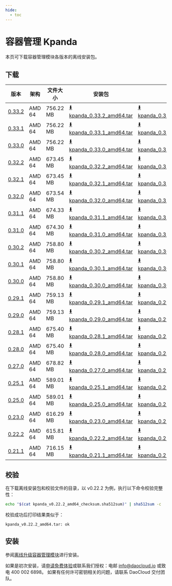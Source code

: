 ```yaml
---
hide:
  - toc
---
```


# 容器管理 Kpanda

本页可下载容器管理模块各版本的离线安装包。

## 下载

| 版本 | 架构 | 文件大小 | 安装包 | 校验文件 | 更新日期 |
| ---- | --- | ------ | ------ | ------ | ------- |
| [0.33.2](../../kpanda/intro/release-notes.md) | AMD 64 | 756.22 MB | [:arrow_down: kpanda_0.33.2_amd64.tar](https://qiniu-download-public.daocloud.io/DaoCloud_Enterprise/kpanda_0.33.2_amd64.tar) | [:arrow_down: kpanda_0.33.2_amd64_checksum.sha512sum](https://qiniu-download-public.daocloud.io/DaoCloud_Enterprise/kpanda_0.33.2_amd64_checksum.sha512sum) | 2024-11-06 |
| [0.33.1](../../kpanda/intro/release-notes.md) | AMD 64 | 756.22 MB | [:arrow_down: kpanda_0.33.1_amd64.tar](https://qiniu-download-public.daocloud.io/DaoCloud_Enterprise/kpanda_0.33.1_amd64.tar) | [:arrow_down: kpanda_0.33.1_amd64_checksum.sha512sum](https://qiniu-download-public.daocloud.io/DaoCloud_Enterprise/kpanda_0.33.1_amd64_checksum.sha512sum) | 2024-11-06 |
| [0.33.0](../../kpanda/intro/release-notes.md) | AMD 64 | 756.22 MB | [:arrow_down: kpanda_0.33.0_amd64.tar](https://qiniu-download-public.daocloud.io/DaoCloud_Enterprise/kpanda_0.33.0_amd64.tar) | [:arrow_down: kpanda_0.33.0_amd64_checksum.sha512sum](https://qiniu-download-public.daocloud.io/DaoCloud_Enterprise/kpanda_0.33.0_amd64_checksum.sha512sum) | 2024-11-04 |
| [0.32.2](../../kpanda/intro/release-notes.md) | AMD 64 | 673.45 MB | [:arrow_down: kpanda_0.32.2_amd64.tar](https://qiniu-download-public.daocloud.io/DaoCloud_Enterprise/kpanda_0.32.2_amd64.tar) | [:arrow_down: kpanda_0.32.2_amd64_checksum.sha512sum](https://qiniu-download-public.daocloud.io/DaoCloud_Enterprise/kpanda_0.32.2_amd64_checksum.sha512sum) | 2024-10-08 |
| [0.32.1](../../kpanda/intro/release-notes.md) | AMD 64 | 673.45 MB | [:arrow_down: kpanda_0.32.1_amd64.tar](https://qiniu-download-public.daocloud.io/DaoCloud_Enterprise/kpanda_0.32.1_amd64.tar) | [:arrow_down: kpanda_0.32.1_amd64_checksum.sha512sum](https://qiniu-download-public.daocloud.io/DaoCloud_Enterprise/kpanda_0.32.1_amd64_checksum.sha512sum) | 2024-10-08 |
| [0.32.0](../../kpanda/intro/release-notes.md) | AMD 64 | 673.54 MB | [:arrow_down: kpanda_0.32.0_amd64.tar](https://qiniu-download-public.daocloud.io/DaoCloud_Enterprise/kpanda_0.32.0_amd64.tar) | [:arrow_down: kpanda_0.32.0_amd64_checksum.sha512sum](https://qiniu-download-public.daocloud.io/DaoCloud_Enterprise/kpanda_0.32.0_amd64_checksum.sha512sum) | 2024-09-29 |
| [0.31.1](../../kpanda/intro/release-notes.md) | AMD 64 | 674.33 MB | [:arrow_down: kpanda_0.31.1_amd64.tar](https://qiniu-download-public.daocloud.io/DaoCloud_Enterprise/kpanda_0.31.1_amd64.tar) | [:arrow_down: kpanda_0.31.1_amd64_checksum.sha512sum](https://qiniu-download-public.daocloud.io/DaoCloud_Enterprise/kpanda_0.31.1_amd64_checksum.sha512sum) | 2024-09-05 |
| [0.31.0](../../kpanda/intro/release-notes.md) | AMD 64 | 674.30 MB | [:arrow_down: kpanda_0.31.0_amd64.tar](https://qiniu-download-public.daocloud.io/DaoCloud_Enterprise/kpanda_0.31.0_amd64.tar) | [:arrow_down: kpanda_0.31.0_amd64_checksum.sha512sum](https://qiniu-download-public.daocloud.io/DaoCloud_Enterprise/kpanda_0.31.0_amd64_checksum.sha512sum) | 2024-09-02 |
| [0.30.2](../../kpanda/intro/release-notes.md) | AMD 64 | 758.80 MB | [:arrow_down: kpanda_0.30.2_amd64.tar](https://qiniu-download-public.daocloud.io/DaoCloud_Enterprise/kpanda_0.30.2_amd64.tar) | [:arrow_down: kpanda_0.30.2_amd64_checksum.sha512sum](https://qiniu-download-public.daocloud.io/DaoCloud_Enterprise/kpanda_0.30.2_amd64_checksum.sha512sum) | 2024-08-29 |
| [0.30.1](../../kpanda/intro/release-notes.md) | AMD 64 | 758.80 MB | [:arrow_down: kpanda_0.30.1_amd64.tar](https://qiniu-download-public.daocloud.io/DaoCloud_Enterprise/kpanda_0.30.1_amd64.tar) | [:arrow_down: kpanda_0.30.1_amd64_checksum.sha512sum](https://qiniu-download-public.daocloud.io/DaoCloud_Enterprise/kpanda_0.30.1_amd64_checksum.sha512sum) | 2024-08-09 |
| [0.30.0](../../kpanda/intro/release-notes.md) | AMD 64 | 758.80 MB | [:arrow_down: kpanda_0.30.0_amd64.tar](https://qiniu-download-public.daocloud.io/DaoCloud_Enterprise/kpanda_0.30.0_amd64.tar) | [:arrow_down: kpanda_0.30.0_amd64_checksum.sha512sum](https://qiniu-download-public.daocloud.io/DaoCloud_Enterprise/kpanda_0.30.0_amd64_checksum.sha512sum) | 2024-08-06 |
| [0.29.1](../../kpanda/intro/release-notes.md) | AMD 64 | 759.13 MB | [:arrow_down: kpanda_0.29.1_amd64.tar](https://qiniu-download-public.daocloud.io/DaoCloud_Enterprise/kpanda_0.29.1_amd64.tar) | [:arrow_down: kpanda_0.29.1_amd64_checksum.sha512sum](https://qiniu-download-public.daocloud.io/DaoCloud_Enterprise/kpanda_0.29.1_amd64_checksum.sha512sum) | 2024-08-05 |
| [0.29.0](../../kpanda/intro/release-notes.md) | AMD 64 | 759.13 MB | [:arrow_down: kpanda_0.29.0_amd64.tar](https://qiniu-download-public.daocloud.io/DaoCloud_Enterprise/kpanda_0.29.0_amd64.tar) | [:arrow_down: kpanda_0.29.0_amd64_checksum.sha512sum](https://qiniu-download-public.daocloud.io/DaoCloud_Enterprise/kpanda_0.29.0_amd64_checksum.sha512sum) | 2024-07-03 |
| [0.28.1](../../kpanda/intro/release-notes.md) | AMD 64 | 675.40 MB | [:arrow_down: kpanda_0.28.1_amd64.tar](https://qiniu-download-public.daocloud.io/DaoCloud_Enterprise/kpanda_0.28.1_amd64.tar) | [:arrow_down: kpanda_0.28.1_amd64_checksum.sha512sum](https://qiniu-download-public.daocloud.io/DaoCloud_Enterprise/kpanda_0.28.1_amd64_checksum.sha512sum) | 2024-06-05 |
| [0.28.0](../../kpanda/intro/release-notes.md) | AMD 64 | 675.40 MB | [:arrow_down: kpanda_0.28.0_amd64.tar](https://qiniu-download-public.daocloud.io/DaoCloud_Enterprise/kpanda_0.28.0_amd64.tar) | [:arrow_down: kpanda_0.28.0_amd64_checksum.sha512sum](https://qiniu-download-public.daocloud.io/DaoCloud_Enterprise/kpanda_0.28.0_amd64_checksum.sha512sum) | 2024-06-04 |
| [0.27.0](../../kpanda/intro/release-notes.md) | AMD 64 | 678.82 MB | [:arrow_down: kpanda_0.27.0_amd64.tar](https://qiniu-download-public.daocloud.io/DaoCloud_Enterprise/kpanda_0.27.0_amd64.tar) | [:arrow_down: kpanda_0.27.0_amd64_checksum.sha512sum](https://qiniu-download-public.daocloud.io/DaoCloud_Enterprise/kpanda_0.27.0_amd64_checksum.sha512sum) | 2024-05-06 |
| [0.25.1](../../kpanda/intro/release-notes.md) | AMD 64 | 589.01 MB | [:arrow_down: kpanda_0.25.1_amd64.tar](https://qiniu-download-public.daocloud.io/DaoCloud_Enterprise/kpanda_0.25.1_amd64.tar) | [:arrow_down: kpanda_0.25.1_amd64_checksum.sha512sum](https://qiniu-download-public.daocloud.io/DaoCloud_Enterprise/kpanda_0.25.1_amd64_checksum.sha512sum) | 2024-02-02 |
| [0.25.0](../../kpanda/intro/release-notes.md) | AMD 64 | 589.01 MB | [:arrow_down: kpanda_0.25.0_amd64.tar](https://qiniu-download-public.daocloud.io/DaoCloud_Enterprise/kpanda_0.25.0_amd64.tar) | [:arrow_down: kpanda_0.25.0_amd64_checksum.sha512sum](https://qiniu-download-public.daocloud.io/DaoCloud_Enterprise/kpanda_0.25.0_amd64_checksum.sha512sum) | 2024-01-31 |
| [0.23.0](../../kpanda/intro/release-notes.md) | AMD 64 | 616.29 MB | [:arrow_down: kpanda_0.23.0_amd64.tar](https://qiniu-download-public.daocloud.io/DaoCloud_Enterprise/kpanda_0.23.0_amd64.tar) | [:arrow_down: kpanda_0.23.0_amd64_checksum.sha512sum](https://qiniu-download-public.daocloud.io/DaoCloud_Enterprise/kpanda_0.23.0_amd64_checksum.sha512sum) | 2023-12-04 |
| [0.22.2](../../kpanda/intro/release-notes.md) | AMD 64 | 615.81 MB | [:arrow_down: kpanda_0.22.2_amd64.tar](https://qiniu-download-public.daocloud.io/DaoCloud_Enterprise/kpanda_0.22.2_amd64.tar) | [:arrow_down: kpanda_0.22.2_amd64_checksum.sha512sum](https://qiniu-download-public.daocloud.io/DaoCloud_Enterprise/kpanda_0.22.2_amd64_checksum.sha512sum) | 2023-11-14 |
| [0.21.1](../../kpanda/intro/release-notes.md) | AMD 64 | 716.15 MB | [:arrow_down: kpanda_0.21.1_amd64.tar](https://qiniu-download-public.daocloud.io/DaoCloud_Enterprise/kpanda_0.21.1_amd64.tar) | [:arrow_down: kpanda_0.21.1_amd64_checksum.sha512sum](https://qiniu-download-public.daocloud.io/DaoCloud_Enterprise/kpanda_0.21.1_amd64_checksum.sha512sum) | 2023-09-15 |

## 校验

在下载离线安装包和校验文件的目录，以 v0.22.2 为例，执行以下命令校验完整性：

```sh
echo "$(cat kpanda_v0.22.2_amd64_checksum.sha512sum)" | sha512sum -c
```

校验成功后打印结果类似于：

```none
kpanda_v0.22.2_amd64.tar: ok
```

## 安装

参阅[离线升级容器管理模块](../../kpanda/intro/offline-upgrade.md)进行安装。

如果是初次安装，请[申请免费体验](../../dce/license0.md)或联系我们授权：电邮 info@daocloud.io 或致电 400 002 6898。
如果有任何许可密钥相关的问题，请联系 DaoCloud 交付团队。
